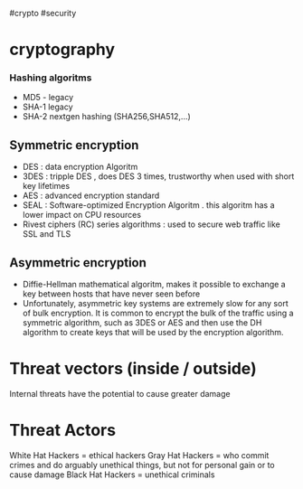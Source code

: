 #crypto #security
# cryptography
### Hashing algoritms
- MD5 - legacy
- SHA-1 legacy
- SHA-2 nextgen hashing (SHA256,SHA512,...)

## Symmetric encryption

- DES : data encryption Algoritm
- 3DES : tripple DES , does DES 3 times, trustworthy when used with short key lifetimes
- AES : advanced encryption standard
- SEAL : Software-optimized Encryption Algoritm . this algoritm has a lower impact on CPU resources
- Rivest ciphers (RC) series algorithms : used to secure web traffic like SSL and TLS
## Asymmetric encryption

- Diffie-Hellman mathematical algoritm, makes it possible to exchange a key between hosts that have never seen before
- Unfortunately, asymmetric key systems are extremely slow for any sort of bulk encryption. It is common to encrypt the bulk of the traffic using a symmetric algorithm, such as 3DES or AES and then use the DH algorithm to create keys that will be used by the encryption algorithm.


# Threat vectors (inside / outside)
Internal threats have the potential to cause greater damage

# Threat Actors
White Hat Hackers = ethical hackers
Gray Hat Hackers = who commit crimes and do arguably unethical things, but not for personal gain or to cause damage
Black Hat Hackers = unethical criminals